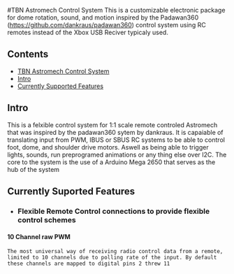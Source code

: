 #TBN Astromech Control System
This is a customizable electronic package for dome rotation, sound, and motion inspired by the Padawan360 (https://github.com/dankraus/padawan360) control system using RC remotes instead of the Xbox USB Reciver typicaly used.

## Contents
- [TBN Astromech Control System](#TBN)
- [Intro](#intro)
- [Currently Supported Features](#currently)


## Intro

This is a felxible control system for 1:1 scale remote controled Astromech that was inspired by the padawan360 sytem by dankraus. It is capaiable of translating input from PWM, IBUS or SBUS RC systems to be able to control foot, dome, and shoulder drive motors. Aswell as being able to trigger lights, sounds, run preprogramed animations or any thing else over I2C. The core to the system is the use of a Arduino Mega 2650 that serves as the hub of the system

## Currently Suported Features
- ### Flexible Remote Control connections to provide flexible control schemes
 #### 10 Channel raw PWM
    The most universal way of receiving radio control data from a remote, limited to 10 channels due to polling rate of the input. By default these channels are mapped to digital pins 2 threw 11

